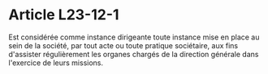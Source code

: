 # Article L23-12-1

Est considérée comme instance dirigeante toute instance mise en place au sein de la société, par tout acte ou toute pratique sociétaire, aux fins d'assister régulièrement les organes chargés de la direction générale dans l'exercice de leurs missions.
